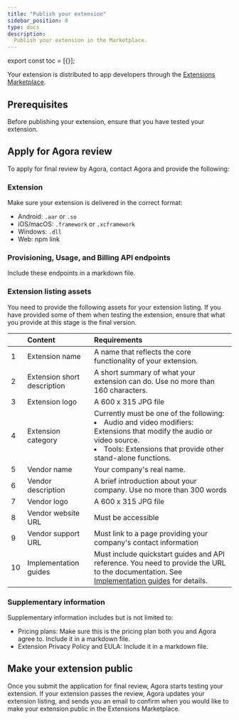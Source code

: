 ```yaml
---
title: "Publish your extension"
sidebar_position: 8
type: docs
description:
  Publish your extension in the Marketplace.
---
```


export const toc = [{}];

Your extension is distributed to app developers through the [Extensions Marketplace](https://www.agora.io/en/agora-extensions-marketplace/).

## Prerequisites

Before publishing your extension, ensure that you have tested your extension.

## Apply for Agora review

To apply for final review by Agora, contact Agora and provide the following:

### Extension

Make sure your extension is delivered in the correct format:

- Android: `.aar` or `.so`
- iOS/macOS: `.framework` or `.xcframework`
- Windows: `.dll`
- Web: npm link

### Provisioning, Usage, and Billing API endpoints

Include these endpoints in a markdown file.

### Extension listing assets

You need to provide the following assets for your extension listing. If you have provided some of them when testing the extension, ensure that what you provide at this stage is the final version.

|      | Content                     | Requirements                                                 |
| :--- | :-------------------------- | :----------------------------------------------------------- |
| 1    | Extension name              | A name that reflects the core functionality of your extension. |
| 2    | Extension short description | A short summary of what your extension can do. Use no more than 160 characters. |
| 3    | Extension logo              | A 600 x 315 JPG file                                         |
| 4    | Extension category          | Currently must be one of the following: <li>Audio and video modifiers: Extensions that modify the audio or video source.</li><li>Tools: Extensions that provide other stand-alone functions.</li> |
| 5    | Vendor name                 | Your company's real name.  |
| 6    | Vendor description          | A brief introduction about your company. Use no more than 300 words |
| 7    | Vendor logo                 | A 600 x 315 JPG file                                         |
| 8    | Vendor website URL          | Must be accessible                                           |
| 9    | Vendor support URL          | Must link to a page providing your company's contact information |
| 10   | Implementation guides     | Must include quickstart guides and API reference. You need to provide the URL to the documentation. See [Implementation guides](./implementation-guide) for details. |

### Supplementary information

Supplementary information includes but is not limited to:

- Pricing plans: Make sure this is the pricing plan both you and Agora agree to. Include it in a markdown file.
- Extension Privacy Policy and EULA: Include it in a markdown file.

## Make your extension public

Once you submit the application for final review, Agora starts testing your extension. If your extension passes the review, Agora updates your extension listing, and sends you an email to confirm when you would like to make your extension public in the Extensions Marketplace.

